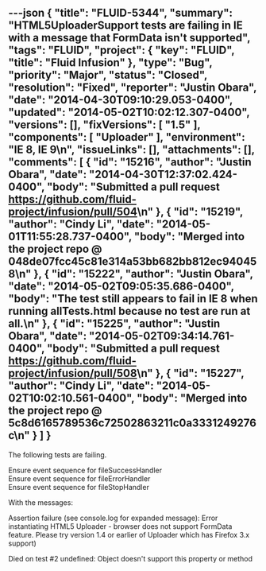 ---json
{
  "title": "FLUID-5344",
  "summary": "HTML5UploaderSupport tests are failing in IE with a message that FormData isn't supported",
  "tags": "FLUID",
  "project": {
    "key": "FLUID",
    "title": "Fluid Infusion"
  },
  "type": "Bug",
  "priority": "Major",
  "status": "Closed",
  "resolution": "Fixed",
  "reporter": "Justin Obara",
  "date": "2014-04-30T09:10:29.053-0400",
  "updated": "2014-05-02T10:02:12.307-0400",
  "versions": [],
  "fixVersions": [
    "1.5"
  ],
  "components": [
    "Uploader"
  ],
  "environment": "IE 8, IE 9\n",
  "issueLinks": [],
  "attachments": [],
  "comments": [
    {
      "id": "15216",
      "author": "Justin Obara",
      "date": "2014-04-30T12:37:02.424-0400",
      "body": "Submitted a pull request <https://github.com/fluid-project/infusion/pull/504>\n"
    },
    {
      "id": "15219",
      "author": "Cindy Li",
      "date": "2014-05-01T11:55:28.737-0400",
      "body": "Merged into the project repo @ 048de07fcc45c81e314a53bb682bb812ec940458\n"
    },
    {
      "id": "15222",
      "author": "Justin Obara",
      "date": "2014-05-02T09:05:35.686-0400",
      "body": "The test still appears to fail in IE 8 when running allTests.html because no test are run at all.\n"
    },
    {
      "id": "15225",
      "author": "Justin Obara",
      "date": "2014-05-02T09:34:14.761-0400",
      "body": "Submitted a pull request <https://github.com/fluid-project/infusion/pull/508>\n"
    },
    {
      "id": "15227",
      "author": "Cindy Li",
      "date": "2014-05-02T10:02:10.561-0400",
      "body": "Merged into the project repo @ 5c8d6165789536c72502863211c0a3331249276c\n"
    }
  ]
}
---
The following tests are failing.

Ensure event sequence for fileSuccessHandler\
Ensure event sequence for fileErrorHandler\
Ensure event sequence for fileStopHandler

With the messages:

Assertion failure (see console.log for expanded message): Error instantiating HTML5 Uploader - browser does not support FormData feature. Please try version 1.4 or earlier of Uploader which has Firefox 3.x support)

Died on test #2 undefined: Object doesn't support this property or method

        